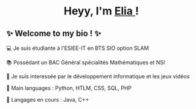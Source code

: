 <h1 align="center">Heyy, I'm <a href="https://fr.linkedin.com/in/elia-wu-36b92a236" target="blank">
Elia </a> ! </h1>

## ✨ Welcome to my bio ! ✨

💻 Je suis étudiante à l'ESIEE-IT en BTS SIO option SLAM

📚 Possédant un BAC Général spécialités Mathématiques et NSI

📝 Je suis interessée par le développement informatique et les jeux vidéos

🌟 Main languages : Python, HTLM, CSS, SQL, PHP

🌱 Langages en cours : Java, C++


